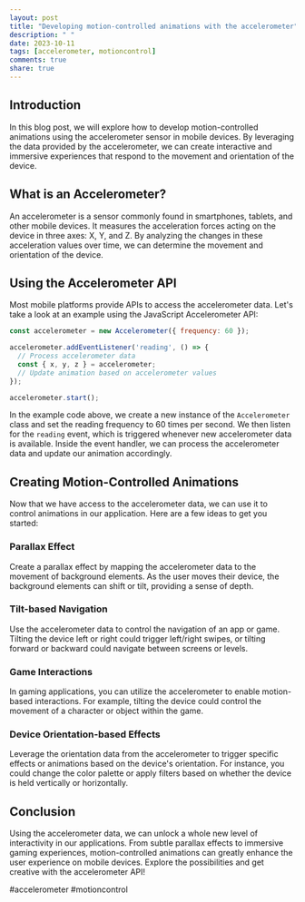 ```yaml
---
layout: post
title: "Developing motion-controlled animations with the accelerometer"
description: " "
date: 2023-10-11
tags: [accelerometer, motioncontrol]
comments: true
share: true
---
```


## Introduction
In this blog post, we will explore how to develop motion-controlled animations using the accelerometer sensor in mobile devices. By leveraging the data provided by the accelerometer, we can create interactive and immersive experiences that respond to the movement and orientation of the device.

## What is an Accelerometer?
An accelerometer is a sensor commonly found in smartphones, tablets, and other mobile devices. It measures the acceleration forces acting on the device in three axes: X, Y, and Z. By analyzing the changes in these acceleration values over time, we can determine the movement and orientation of the device.

## Using the Accelerometer API
Most mobile platforms provide APIs to access the accelerometer data. Let's take a look at an example using the JavaScript Accelerometer API:

```javascript
const accelerometer = new Accelerometer({ frequency: 60 });

accelerometer.addEventListener('reading', () => {
  // Process accelerometer data
  const { x, y, z } = accelerometer;
  // Update animation based on accelerometer values
});

accelerometer.start();
```

In the example code above, we create a new instance of the `Accelerometer` class and set the reading frequency to 60 times per second. We then listen for the `reading` event, which is triggered whenever new accelerometer data is available. Inside the event handler, we can process the accelerometer data and update our animation accordingly.

## Creating Motion-Controlled Animations
Now that we have access to the accelerometer data, we can use it to control animations in our application. Here are a few ideas to get you started:

### Parallax Effect
Create a parallax effect by mapping the accelerometer data to the movement of background elements. As the user moves their device, the background elements can shift or tilt, providing a sense of depth.

### Tilt-based Navigation
Use the accelerometer data to control the navigation of an app or game. Tilting the device left or right could trigger left/right swipes, or tilting forward or backward could navigate between screens or levels.

### Game Interactions
In gaming applications, you can utilize the accelerometer to enable motion-based interactions. For example, tilting the device could control the movement of a character or object within the game.

### Device Orientation-based Effects
Leverage the orientation data from the accelerometer to trigger specific effects or animations based on the device's orientation. For instance, you could change the color palette or apply filters based on whether the device is held vertically or horizontally.

## Conclusion
Using the accelerometer data, we can unlock a whole new level of interactivity in our applications. From subtle parallax effects to immersive gaming experiences, motion-controlled animations can greatly enhance the user experience on mobile devices. Explore the possibilities and get creative with the accelerometer API!

#accelerometer #motioncontrol